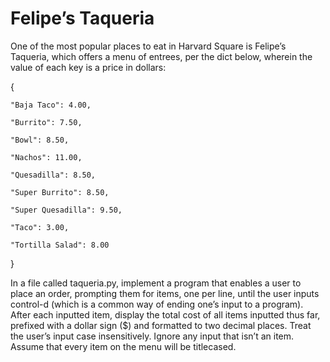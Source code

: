 # Felipe’s Taqueria

One of the most popular places to eat in Harvard Square is Felipe’s Taqueria, which offers a menu of entrees, per the dict below, wherein the value of each key is a price in dollars:

{   

    "Baja Taco": 4.00,
    
    "Burrito": 7.50,
    
    "Bowl": 8.50,
    
    "Nachos": 11.00,
    
    "Quesadilla": 8.50,
    
    "Super Burrito": 8.50,
    
    "Super Quesadilla": 9.50,
    
    "Taco": 3.00,
    
    "Tortilla Salad": 8.00
}

In a file called taqueria.py, implement a program that enables a user to place an order, prompting them for items, one per line, until the user inputs control-d (which is a common way of ending one’s input to a program). After each inputted item, display the total cost of all items inputted thus far, prefixed with a dollar sign ($) and formatted to two decimal places. Treat the user’s input case insensitively. Ignore any input that isn’t an item. Assume that every item on the menu will be titlecased.
